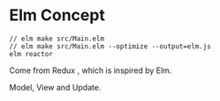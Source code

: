 #  Elm Concept 

```
// elm make src/Main.elm
// elm make src/Main.elm --optimize --output=elm.js
elm reactor
```

Come from Redux , which is inspired by Elm. 

Model, View and Update. 